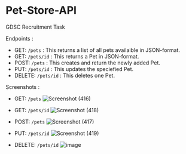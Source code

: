 # Pet-Store-API
GDSC Recruitment Task

Endpoints :
- GET: `/pets` : This returns a list of all pets availaible in JSON-format.
- GET: `/pets/id` : This returns a Pet in JSON-format.
- POST: `/pets` : This creates and return the newly added Pet.
- PUT: `/pets/id` : This updates the speciefied Pet.
- DELETE: `/pets/id` : This deletes one Pet.

Screenshots :
- GET: `/pets`
![Screenshot (416)](https://user-images.githubusercontent.com/104594678/226136308-dcc2bfcb-a718-42b6-82f8-88b9aa9c4fe2.png)

- GET: `/pets/id`
![Screenshot (418)](https://user-images.githubusercontent.com/104594678/226136397-cb12d393-f265-4427-b521-56024d9f338b.png)

- POST: `/pets`
![Screenshot (417)](https://user-images.githubusercontent.com/104594678/226136311-312aeccf-5c51-4c9b-a3d3-d2962cb32fc8.png)

- PUT: `/pets/id` 
![Screenshot (419)](https://user-images.githubusercontent.com/104594678/226136317-a14df6fe-baac-446f-8200-ad1a8574bb80.png)

- DELETE: `/pets/id`
![image](https://user-images.githubusercontent.com/104594678/226136178-954bd796-936d-4b0d-8e82-8d2271c09a6e.png)
